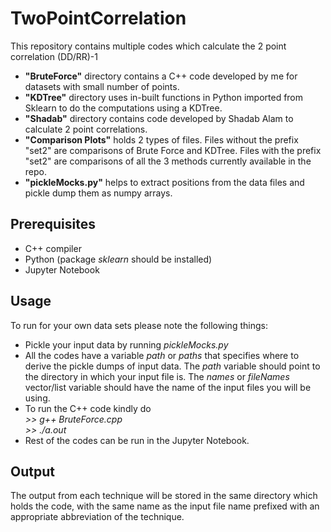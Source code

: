 # TwoPointCorrelation
This repository contains multiple codes which calculate the 2 point correlation (DD/RR)-1<br>
<ul>
<li><b>"BruteForce"</b> directory contains a C++ code developed by me for datasets with small number of points.<br>
<li><b>"KDTree"</b> directory uses in-built functions in Python imported from Sklearn to do the computations using a KDTree.<br>
<li><b>"Shadab"</b> directory contains code developed by Shadab Alam to calculate 2 point correlations.<br>
<li><b>"Comparison Plots"</b> holds 2 types of files. Files without the prefix "set2" are comparisons of Brute Force and KDTree. Files with the prefix "set2" are comparisons of all the 3 methods currently available in the repo.<br>
<li><b>"pickleMocks.py"</b> helps to extract positions from the data files and pickle dump them as numpy arrays.<br>
</ul>

## Prerequisites
<ul>
  <li>C++ compiler
  <li>Python (package <i>sklearn</i> should be installed)
  <li>Jupyter Notebook
</ul>

## Usage
To run for your own data sets please note the following things:
<ul>
  <li>Pickle your input data by running <i>pickleMocks.py</i></li>
  <li>All the codes have a variable <i>path</i> or <i>paths</i> that specifies where to derive the pickle dumps of input data. The <i>path</i> variable should point to the directory in which your input file is. The <i>names</i> or <i>fileNames</i> vector/list variable should have the name of the input files you will be using.</li>
  <li>To run the C++ code kindly do <br>
    <i> >> g++ BruteForce.cpp<br>
      >> ./a.out</i>
  </li>
  <li>Rest of the codes can be run in the Jupyter Notebook.</li>
</ul>
  
## Output
The output from each technique will be stored in the same directory which holds the code, with the same name as the input file name prefixed with an appropriate abbreviation of the technique.
